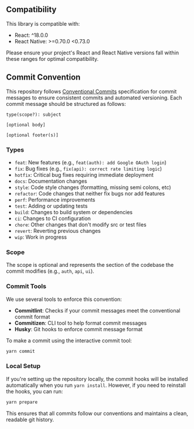 ## Compatibility

This library is compatible with:

- React: ^18.0.0
- React Native: >=0.70.0 <0.73.0

Please ensure your project's React and React Native versions fall within these ranges for optimal compatibility.

## Commit Convention

This repository follows [Conventional Commits](https://www.conventionalcommits.org/) specification for commit messages to ensure consistent commits and automated versioning. Each commit message should be structured as follows:

```
type(scope?): subject

[optional body]

[optional footer(s)]
```

### Types
- `feat`: New features (e.g., `feat(auth): add Google OAuth login`)
- `fix`: Bug fixes (e.g., `fix(api): correct rate limiting logic`)
- `hotfix`: Critical bug fixes requiring immediate deployment
- `docs`: Documentation changes
- `style`: Code style changes (formatting, missing semi colons, etc)
- `refactor`: Code changes that neither fix bugs nor add features
- `perf`: Performance improvements
- `test`: Adding or updating tests
- `build`: Changes to build system or dependencies
- `ci`: Changes to CI configuration
- `chore`: Other changes that don't modify src or test files
- `revert`: Reverting previous changes
- `wip`: Work in progress

### Scope
The scope is optional and represents the section of the codebase the commit modifies (e.g., `auth`, `api`, `ui`).

### Commit Tools
We use several tools to enforce this convention:

- **Commitlint**: Checks if your commit messages meet the conventional commit format
- **Commitizen**: CLI tool to help format commit messages
- **Husky**: Git hooks to enforce commit message format

To make a commit using the interactive commit tool:
```bash
yarn commit
```

### Local Setup
If you're setting up the repository locally, the commit hooks will be installed automatically when you run `yarn install`. However, if you need to reinstall the hooks, you can run:

```bash
yarn prepare
```

This ensures that all commits follow our conventions and maintains a clean, readable git history.